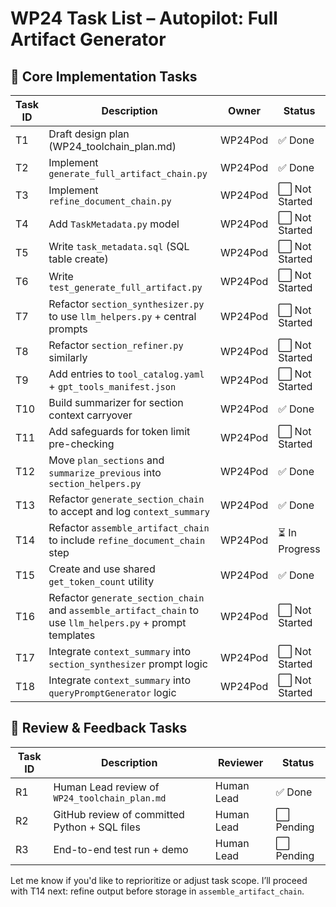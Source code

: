 # WP24 Task List – Autopilot: Full Artifact Generator

## 📌 Core Implementation Tasks

| Task ID | Description | Owner | Status |
|---------|-------------|--------|--------|
| T1 | Draft design plan (WP24_toolchain_plan.md) | WP24Pod | ✅ Done |
| T2 | Implement `generate_full_artifact_chain.py` | WP24Pod | ✅ Done |
| T3 | Implement `refine_document_chain.py` | WP24Pod | ⬜ Not Started |
| T4 | Add `TaskMetadata.py` model | WP24Pod | ⬜ Not Started |
| T5 | Write `task_metadata.sql` (SQL table create) | WP24Pod | ⬜ Not Started |
| T6 | Write `test_generate_full_artifact.py` | WP24Pod | ⬜ Not Started |
| T7 | Refactor `section_synthesizer.py` to use `llm_helpers.py` + central prompts | WP24Pod | ⬜ Not Started |
| T8 | Refactor `section_refiner.py` similarly | WP24Pod | ⬜ Not Started |
| T9 | Add entries to `tool_catalog.yaml` + `gpt_tools_manifest.json` | WP24Pod | ⬜ Not Started |
| T10 | Build summarizer for section context carryover | WP24Pod | ✅ Done |
| T11 | Add safeguards for token limit pre-checking | WP24Pod | ⬜ Not Started |
| T12 | Move `plan_sections` and `summarize_previous` into `section_helpers.py` | WP24Pod | ✅ Done |
| T13 | Refactor `generate_section_chain` to accept and log `context_summary` | WP24Pod | ✅ Done |
| T14 | Refactor `assemble_artifact_chain` to include `refine_document_chain` step | WP24Pod | ⏳ In Progress |
| T15 | Create and use shared `get_token_count` utility | WP24Pod | ✅ Done |
| T16 | Refactor `generate_section_chain` and `assemble_artifact_chain` to use `llm_helpers.py` + prompt templates | WP24Pod | ⬜ Not Started |
| T17 | Integrate `context_summary` into `section_synthesizer` prompt logic | WP24Pod | ⬜ Not Started |
| T18 | Integrate `context_summary` into `queryPromptGenerator` logic | WP24Pod | ⬜ Not Started |

## 🔄 Review & Feedback Tasks

| Task ID | Description | Reviewer | Status |
|---------|-------------|----------|--------|
| R1 | Human Lead review of `WP24_toolchain_plan.md` | Human Lead | ✅ Done |
| R2 | GitHub review of committed Python + SQL files | Human Lead | ⬜ Pending |
| R3 | End-to-end test run + demo | Human Lead | ⬜ Pending |

Let me know if you'd like to reprioritize or adjust task scope. I’ll proceed with T14 next: refine output before storage in `assemble_artifact_chain`.